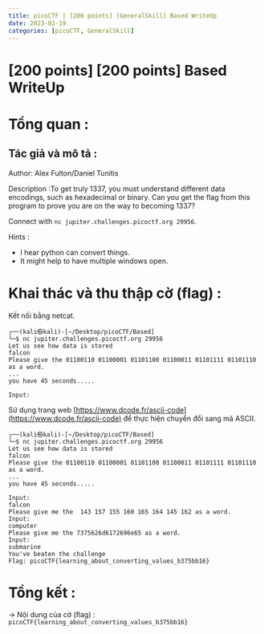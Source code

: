 ```yaml
---
title: picoCTF | [200 points] [GeneralSkill] Based WriteUp
date: 2023-02-19
categories: [picoCTF, GeneralSkill]
---
```



# [200 points] [200 points] Based WriteUp


# Tổng quan :

## Tác giả và mô tả :

Author: Alex Fulton/Daniel Tunitis

Description :To get truly 1337, you must understand different data encodings, such as hexadecimal or binary. Can you get the flag from this program to prove you are on the way to becoming 1337? 

Connect with `nc jupiter.challenges.picoctf.org 29956`.

Hints :

- I hear python can convert things.
- It might help to have multiple windows open.

# Khai thác và thu thập cờ (flag) :

Kết nối bằng netcat.

```
┌──(kali㉿kali)-[~/Desktop/picoCTF/Based]
└─$ nc jupiter.challenges.picoctf.org 29956
Let us see how data is stored
falcon
Please give the 01100110 01100001 01101100 01100011 01101111 01101110 as a word.
...
you have 45 seconds.....

Input:
```

Sử dụng trang web [https://www.dcode.fr/ascii-code](https://www.dcode.fr/ascii-code) để thực hiện chuyển đổi sang mã ASCII.

```
┌──(kali㉿kali)-[~/Desktop/picoCTF/Based]
└─$ nc jupiter.challenges.picoctf.org 29956
Let us see how data is stored
falcon
Please give the 01100110 01100001 01101100 01100011 01101111 01101110 as a word.
...
you have 45 seconds.....

Input:
falcon
Please give me the  143 157 155 160 165 164 145 162 as a word.
Input:
computer
Please give me the 7375626d6172696e65 as a word.
Input:
submarine
You've beaten the challenge
Flag: picoCTF{learning_about_converting_values_b375bb16}
```

# Tổng kết :

→ Nội dung của cờ (flag) : `picoCTF{learning_about_converting_values_b375bb16}`
